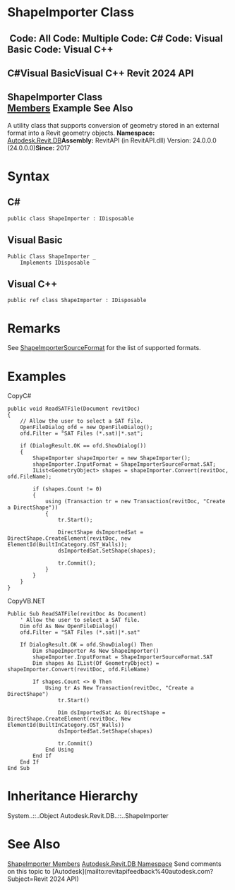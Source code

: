 # ShapeImporter Class

﻿
 Code: All Code: Multiple Code: C# Code: Visual Basic Code: Visual C++   
---  
C#Visual BasicVisual C++
Revit 2024 API  
---  
ShapeImporter Class  
[Members](7a5084cb-05ab-0952-d839-ccf6eb18aacc.md "ShapeImporter Members") Example See Also  
---  
A utility class that supports conversion of geometry stored in an external format into a Revit geometry objects. 
**Namespace:** [Autodesk.Revit.DB](87546ba7-461b-c646-cbb1-2cb8f5bff8b2.md "Autodesk.Revit.DB Namespace")**Assembly:** RevitAPI (in RevitAPI.dll) Version: 24.0.0.0 (24.0.0.0)**Since:** 2017 
# Syntax
C#  
---  
```text
public class ShapeImporter : IDisposable
```
  
Visual Basic  
---  
```text
Public Class ShapeImporter _
	Implements IDisposable
```
  
Visual C++  
---  
```text
public ref class ShapeImporter : IDisposable
```
  
# Remarks
See [ShapeImporterSourceFormat](556c092a-0afa-c38e-c784-3d9d919dc220.md "ShapeImporterSourceFormat Enumeration") for the list of supported formats. 
# Examples
CopyC#
```text
public void ReadSATFile(Document revitDoc)
{
    // Allow the user to select a SAT file.
    OpenFileDialog ofd = new OpenFileDialog();
    ofd.Filter = "SAT Files (*.sat)|*.sat";

    if (DialogResult.OK == ofd.ShowDialog())
    {
        ShapeImporter shapeImporter = new ShapeImporter();
        shapeImporter.InputFormat = ShapeImporterSourceFormat.SAT; 
        IList<GeometryObject> shapes = shapeImporter.Convert(revitDoc, ofd.FileName);

        if (shapes.Count != 0)
        {
            using (Transaction tr = new Transaction(revitDoc, "Create a DirectShape"))
            {
                tr.Start();

                DirectShape dsImportedSat = DirectShape.CreateElement(revitDoc, new ElementId(BuiltInCategory.OST_Walls));
                dsImportedSat.SetShape(shapes);

                tr.Commit();
            }
        }
    }
}
```

CopyVB.NET
```text
Public Sub ReadSATFile(revitDoc As Document)
    ' Allow the user to select a SAT file.
    Dim ofd As New OpenFileDialog()
    ofd.Filter = "SAT Files (*.sat)|*.sat"

    If DialogResult.OK = ofd.ShowDialog() Then
        Dim shapeImporter As New ShapeImporter()
        shapeImporter.InputFormat = ShapeImporterSourceFormat.SAT
        Dim shapes As IList(Of GeometryObject) = shapeImporter.Convert(revitDoc, ofd.FileName)

        If shapes.Count <> 0 Then
            Using tr As New Transaction(revitDoc, "Create a DirectShape")
                tr.Start()

                Dim dsImportedSat As DirectShape = DirectShape.CreateElement(revitDoc, New ElementId(BuiltInCategory.OST_Walls))
                dsImportedSat.SetShape(shapes)

                tr.Commit()
            End Using
        End If
    End If
End Sub
```

# Inheritance Hierarchy
System..::..Object Autodesk.Revit.DB..::..ShapeImporter
# See Also
[ShapeImporter Members](7a5084cb-05ab-0952-d839-ccf6eb18aacc.md "ShapeImporter Members")
[Autodesk.Revit.DB Namespace](87546ba7-461b-c646-cbb1-2cb8f5bff8b2.md "Autodesk.Revit.DB Namespace")
Send comments on this topic to [Autodesk](mailto:revitapifeedback%40autodesk.com?Subject=Revit 2024 API)